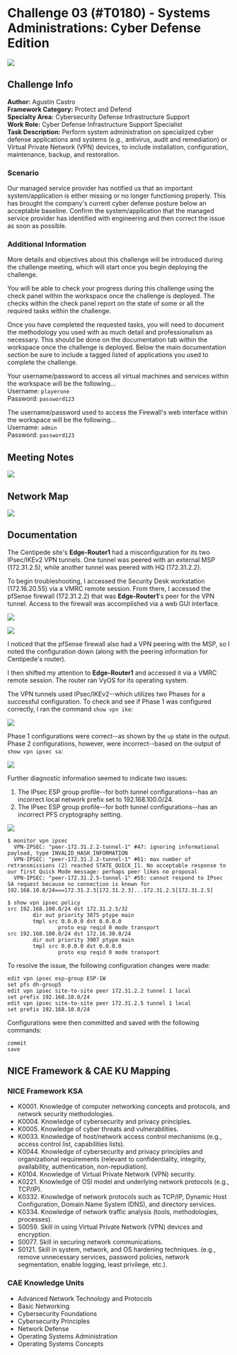 # Challenge 03 (#T0180) - Systems Administrations: Cyber Defense Edition
![](../images/challenge03/NICESystemAdmin.png)

## Challenge Info
**Author:** Agustin Castro<br>
**Framework Category:** Protect and Defend<br>
**Specialty Area:** Cybersecurity Defense Infrastructure Support<br>
**Work Role:** Cyber Defense Infrastructure Support Specialist<br>
**Task Description:** Perform system administration on specialized cyber defense applications and systems (e.g., antivirus, audit and remediation) or Virtual Private Network (VPN) devices, to include installation, configuration, maintenance, backup, and restoration.

### Scenario
Our managed service provider has notified us that an important system/application is either missing or no longer functioning properly. This has brought the company's current cyber defense posture below an acceptable baseline. Confirm the system/application that the managed service provider has identified with engineering and then correct the issue as soon as possible.

### Additional Information
More details and objectives about this challenge will be introduced during the challenge meeting, which will start once you begin deploying the challenge.

You will be able to check your progress during this challenge using the check panel within the workspace once the challenge is deployed. The checks within the check panel report on the state of some or all the required tasks within the challenge.

Once you have completed the requested tasks, you will need to document the methodology you used with as much detail and professionalism as necessary. This should be done on the documentation tab within the workspace once the challenge is deployed. Below the main documentation section be sure to include a tagged listed of applications you used to complete the challenge.

Your username/password to access all virtual machines and services within the workspace will be the following...<br>
Username: `playerone`<br>
Password: `password123`

The username/password used to access the Firewall's web interface within the workspace will be the following...<br>
Username: `admin`<br>
Password: `password123`

## Meeting Notes
![](../images/challenge03/meeting_notes.png)

## Network Map
![](../images/challenge03/PD-map.jpg)

## Documentation
The Centipede site's **Edge-Router1** had a misconfiguration for its two IPsec/IKEv2 VPN tunnels. One tunnel was peered with an external MSP (172.31.2.5), while another tunnel was peered with HQ (172.31.2.2).

To begin troubleshooting, I accessed the Security Desk workstation (172.16.20.55) via a VMRC remote session. From there, I accessed the pfSense firewall (172.31.2.2) that was **Edge-Router1**'s peer for the VPN tunnel. Access to the firewall was accomplished via a web GUI interface.

![](../images/challenge03/pfsense.png)

![](../images/challenge03/phase2_config.png)

I noticed that the pfSense firewall also had a VPN peering with the MSP, so I noted the configuration down (along with the peering information for Centipede's router).

I then shifted my attention to **Edge-Router1** and accessed it via a VMRC remote session. The router ran VyOS for its operating system.

The VPN tunnels used IPsec/IKEv2--which utilizes two Phases for a successful configuration. To check and see if Phase 1 was configured correctly, I ran the command `show vpn ike`:

![](../images/challenge03/show_vpn_ike.png)

Phase 1 configurations were correct--as shown by the `up` state in the output. Phase 2 configurations, however, were incorrect--based on the output of `show vpn ipsec sa`:

![](../images/challenge03/show_vpn_ipsec_sa.png)

Further diagnostic information seemed to indicate two issues:

1. The IPsec ESP group profile--for both tunnel configurations--has an incorrect local network prefix set to 192.168.100.0/24.
2. The IPsec ESP group profile--for both tunnel configurations--has an incorrect PFS cryptography setting.

![](../images/challenge03/show_vpn_ipsec_sa_detail_peer_172.31.2.2.png)

```
$ monitor vpn ipsec
  VPN-IPSEC: "peer-172.31.2.2-tunnel-1" #47: ignoring informational payload, type INVALID_HASH_INFORMATION
  VPN-IPSEC: "peer-172.31.2.2-tunnel-1" #61: max number of retransmissions (2) reached STATE_QUICK_I1. No acceptable response to our first Quick Mode message: perhaps peer likes no proposal
  VPN-IPSEC: "peer-172.31.2.5-tunnel-1" #55: cannot respond to IPsec SA request because no connection is known for 192.168.10.0/24===172.31.2.3[172.31.2.3]...172.31.2.5[172.31.2.5]
```

```
$ show vpn ipsec policy
src 192.168.100.0/24 dst 172.31.2.5/32
        dir out priority 3875 ptype main
        tmpl src 0.0.0.0 dst 0.0.0.0
                proto esp reqid 0 mode transport
src 192.168.100.0/24 dst 172.16.30.0/24
        dir out priority 3907 ptype main
        tmpl src 0.0.0.0 dst 0.0.0.0
                proto esp reqid 0 mode transport
```

To resolve the issue, the following configuration changes were made:

```
edit vpn ipsec esp-group ESP-1W 
set pfs dh-group5
edit vpn ipsec site-to-site peer 172.31.2.2 tunnel 1 local
set prefix 192.168.10.0/24
edit vpn ipsec site-to-site peer 172.31.2.5 tunnel 1 local
set prefix 192.168.10.0/24
```

Configurations were then committed and saved with the following commands:

```
commit
save
```

## NICE Framework & CAE KU Mapping
### NICE Framework KSA
* K0001. Knowledge of computer networking concepts and protocols, and network security methodologies.
* K0004. Knowledge of cybersecurity and privacy principles.
* K0005. Knowledge of cyber threats and vulnerabilities.
* K0033. Knowledge of host/network access control mechanisms (e.g., access control list, capabilities lists).
* K0044. Knowledge of cybersecurity and privacy principles and organizational requirements (relevant to confidentiality, integrity, availability, authentication, non-repudiation).
* K0104. Knowledge of Virtual Private Network (VPN) security.
* K0221. Knowledge of OSI model and underlying network protocols (e.g., TCP/IP).
* K0332. Knowledge of network protocols such as TCP/IP, Dynamic Host Configuration, Domain Name System (DNS), and directory services.
* K0334. Knowledge of network traffic analysis (tools, methodologies, processes).
* S0059. Skill in using Virtual Private Network (VPN) devices and encryption.
* S0077. Skill in securing network communications.
* S0121. Skill in system, network, and OS hardening techniques. (e.g., remove unnecessary services, password policies, network segmentation, enable logging, least privilege, etc.).

### CAE Knowledge Units
* Advanced Network Technology and Protocols
* Basic Networking
* Cybersecurity Foundations
* Cybersecurity Principles
* Network Defense
* Operating Systems Administration
* Operating Systems Concepts

